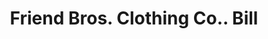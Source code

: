 ---
doi: 10.7916/D8001D9D
date_other: '1890'
date_other_textual: 1890-1899
form: printed ephemera
genre:
- Invoices
name:
- Friend Bros. Clothing Co.
object_in_context_url: https://biggert.cul.columbia.edu/items/view/ave_biggert_01607
subject_hierarchical_geographic:
- Milwaukee, Wisconsin, United States
subject_name:
- Friend Bros. Clothing Co.
title: Friend Bros. Clothing Co.. Bill
sort_title: Friend Bros. Clothing Co.. Bill
call_number: ave_biggert_01607
coordinates:
- 43.05,-87.95
pid: ave_biggert_01607
identifiers: ave_biggert_01607
thumbnail: https://derivativo-1.library.columbia.edu/iiif/2/ldpd:343944/full/!256,256/0/native.jpg
permalink: /biggert/ave_biggert_01607/
layout: iiif-image-page
---